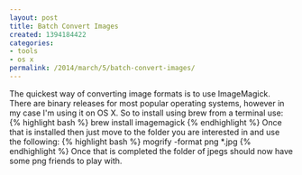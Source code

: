 ```yaml
---
layout: post
title: Batch Convert Images
created: 1394184422
categories:
- tools
- os x
permalink: /2014/march/5/batch-convert-images/
---
```

The quickest way of converting image formats is to use ImageMagick. There are binary releases for most popular operating systems, however in my case I'm using it on OS X. So to install using brew from a terminal use:
{% highlight bash %}
brew install imagemagick
{% endhighlight %}
Once that is installed then just move to the folder you are interested in and use the following:
{% highlight bash %}
mogrify -format png *.jpg
{% endhighlight %}
Once that is completed the folder of jpegs should now have some png friends to play with.
